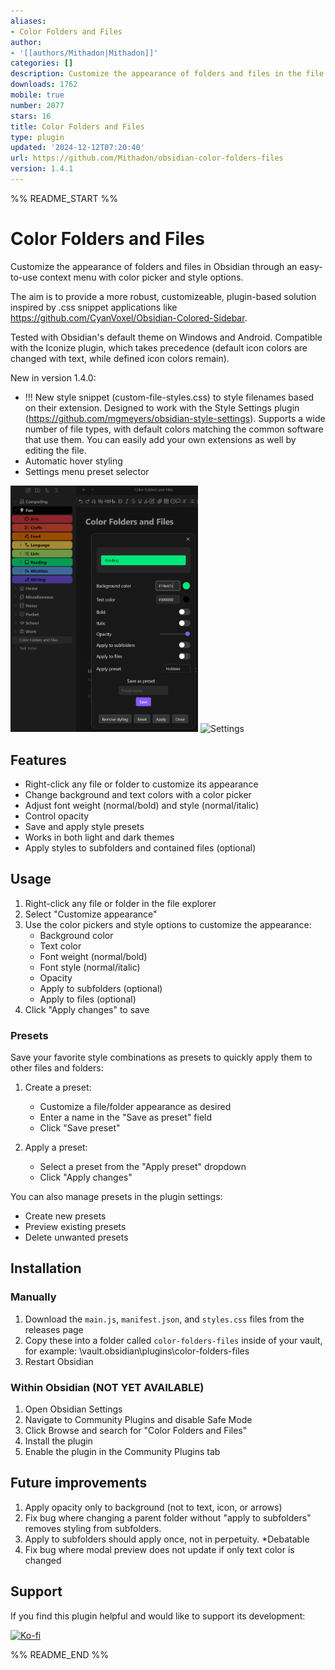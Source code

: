 ```yaml
---
aliases:
- Color Folders and Files
author:
- '[[authors/Mithadon|Mithadon]]'
categories: []
description: Customize the appearance of folders and files in the file explorer.
downloads: 1762
mobile: true
number: 2077
stars: 16
title: Color Folders and Files
type: plugin
updated: '2024-12-12T07:20:40'
url: https://github.com/Mithadon/obsidian-color-folders-files
version: 1.4.1
---
```


%% README_START %%

# Color Folders and Files

Customize the appearance of folders and files in Obsidian through an easy-to-use context menu with color picker and style options.

The aim is to provide a more robust, customizeable, plugin-based solution inspired
by .css snippet applications like https://github.com/CyanVoxel/Obsidian-Colored-Sidebar.

Tested with Obsidian's default theme on Windows and Android. Compatible with the Iconize plugin, which takes precedence (default icon colors are changed with text, while defined icon colors remain).

New in version 1.4.0:
- !!! New style snippet (custom-file-styles.css) to style filenames based on their extension. Designed to work with the Style Settings plugin (https://github.com/mgmeyers/obsidian-style-settings). Supports a wide number of file types, with default colors matching the common software that use them. You can easily add your own extensions as well by editing the file.
- Automatic hover styling
- Settings menu preset selector

<img src="https://raw.githubusercontent.com/Mithadon/obsidian-color-folders-files/HEAD/res/contextual.png" alt="Context Menu" width="300"/> <img src="res/settings.png" alt="Settings" width="500"/>

## Features

- Right-click any file or folder to customize its appearance
- Change background and text colors with a color picker
- Adjust font weight (normal/bold) and style (normal/italic)
- Control opacity
- Save and apply style presets
- Works in both light and dark themes
- Apply styles to subfolders and contained files (optional)

## Usage

1. Right-click any file or folder in the file explorer
2. Select "Customize appearance"
3. Use the color pickers and style options to customize the appearance:
   - Background color
   - Text color
   - Font weight (normal/bold)
   - Font style (normal/italic)
   - Opacity
   - Apply to subfolders (optional)
   - Apply to files (optional)
4. Click "Apply changes" to save

### Presets

Save your favorite style combinations as presets to quickly apply them to other files and folders:

1. Create a preset:
   - Customize a file/folder appearance as desired
   - Enter a name in the "Save as preset" field
   - Click "Save preset"

2. Apply a preset:
   - Select a preset from the "Apply preset" dropdown
   - Click "Apply changes"

You can also manage presets in the plugin settings:
- Create new presets
- Preview existing presets
- Delete unwanted presets

## Installation

### Manually
1. Download the `main.js`, `manifest.json`, and `styles.css` files from the releases page
2. Copy these into a folder called `color-folders-files` inside of your vault,
for example: \vault\.obsidian\plugins\color-folders-files
3. Restart Obsidian



### Within Obsidian (NOT YET AVAILABLE)
1. Open Obsidian Settings
2. Navigate to Community Plugins and disable Safe Mode
3. Click Browse and search for "Color Folders and Files"
4. Install the plugin
5. Enable the plugin in the Community Plugins tab


## Future improvements
1. Apply opacity only to background (not to text, icon, or arrows)
2. Fix bug where changing a parent folder without "apply to subfolders" removes styling from subfolders. 
3. Apply to subfolders should apply once, not in perpetuity. *Debatable
4. Fix bug where modal preview does not update if only text color is changed

## Support

If you find this plugin helpful and would like to support its development:

[![Ko-fi](https://ko-fi.com/img/githubbutton_sm.svg)](https://ko-fi.com/mithadon)


%% README_END %%